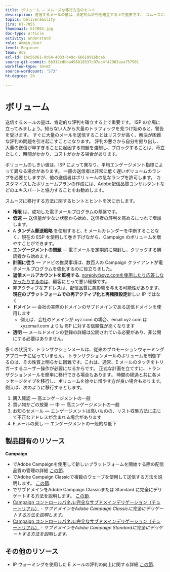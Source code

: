 ```yaml
---
title: ボリューム — スムーズな移行方法のヒント
description: 送信するメールの量は、肯定的な評判を確立する上で重要です。 スムーズに移行するために実行できる操作を学習します。
topics: Deliverability
jira: KT-7055
thumbnail: kt7055.jpg
doc-type: article
activity: understand
role: Admin,User
level: Beginner
team: ACS
exl-id: 1bc56061-0c64-4033-b49c-66618916bca6
source-git-commit: 6b312cdbba496818337c97ec4f42962aea757901
workflow-type: tm+mt
source-wordcount: '573'
ht-degree: 2%

---
```


# ボリューム

送信するメールの量は、肯定的な評判を確立する上で重要です。 ISP の立場に立ってみましょう。知らない人から大量のトラフィックを見つけ始めると、警告を受けます。 すぐに大量のメールを送信することはリスクが高く、解決が困難な評判の問題を引き起こすことになります。 評判の悪さから自分を掘り出し、大量の送信が早すぎることに起因する問題を強制し、ブロックすることは、苛立たしく、時間がかかり、コストがかかる場合があります。

ボリュームのしきい値は、ISP によって異なり、平均エンゲージメント指標によって異なる場合があります。 一部の送信者は非常に低く遅いボリュームのランプを必要としますが、他の送信者はボリュームの急なランプを許可します。 カスタマイズしたボリュームプランの作成には、Adobe配信品質コンサルタントなどのエキスパートと協力することをお勧めします。

スムーズに移行する方法に関するヒントとヒントを次に示します。

* **権限** は、成功した電子メールプログラムの基盤です。
* **低速**  — 送信量が少ない状態から始め、送信者の評判を高めるにつれて増加します。
* A **タンデム郵送戦略** を使用すると、E メールカレンダーを中断することなく、現在の ESP を使用して巻き下げながら、Campaign のボリュームを増やすことができます。
* **エンゲージメントの問題**  — 電子メールを定期的に開封し、クリックする購読者から始めます。
* **計画に従う**  — アドビの推奨事項は、数百人の Campaign クライアントが電子メールプログラムを強化するのに役立ちました。
* **返信メールアカウントを監視する**. noreply@xyz.comを使用したり応答しなかったりするのは、顧客にとって悪い経験です。
* 非アクティブなアドレスは、配信品質に悪影響を与える可能性があります。 **現在のプラットフォームでの再アクティブ化と再権限設定**&#x200B;新しい IP ではなく
* **ドメイン**  — 会社の実際のドメインのサブドメインである送信ドメインを使用します
   * 例えば、会社のドメインが xyz.com の場合、email.xyz.com は xyzemail.com よりも ISP に対する信頼性が高くなります
* **透明**  — メールドメインの登録の詳細は公開されている必要があり、非公開にする必要はありません。

多くの状況で、トランザクションメールは、従来のプロモーションウォーミングアプローチに従っていません。 トランザクションメールのボリュームを制御するのは、その性質上明らかに困難です。これは、通常、E メールのタッチをトリガーするユーザー操作が必要になるからです。 正式な計画を立てずに、トランザクションメールを簡単に移行できる場合もあります。 時間の経過と共に各メッセージタイプを移行し、ボリュームを徐々に増やす方が良い場合もあります。 例えば、次のように移行するとします。

1. 購入確認 — 高エンゲージメントの一般
2. 買い物かごの放棄 — 中 — 高エンゲージメントの一般
3. お知らせメール — エンゲージメントは高いものの、リスト収集方法に応じて不正なアドレスが含まれる場合があります
4. E メールの戻し — エンゲージメントの一般的な低下

## 製品固有のリソース

**Campaign**

* でAdobe Campaignを使用して新しいプラットフォームを開始する際の配信品質の管理の詳細 [この節](/help/additional-resources/ac-starting-new-platform.md).
* でAdobe Campaign Classicで複数のウェーブを使用して送信する方法を説明します。 [この節](https://experienceleague.adobe.com/docs/campaign-classic/using/sending-messages/key-steps-when-creating-a-delivery/steps-sending-the-delivery.html?lang=ja#sending-using-multiple-waves).
* でサブドメインをAdobe Campaign Classicまたは Standard に完全にデリゲートする方法を説明します。 [この節](/help/additional-resources/ac-domain-name-setup.md).
* [Campaign コントロールパネル:完全なサブドメインデリゲーション（チュートリアル）](https://experienceleague.adobe.com/docs/campaign-classic-learn/control-panel/subdomains-and-certificates/subdomain-delegation.html) - *サブドメインをAdobe Campaign Classicに完全にデリゲートする方法を説明します。*
* [Campaign コントロールパネル:完全なサブドメインデリゲーション（チュートリアル）](https://experienceleague.adobe.com/docs/campaign-standard-learn/control-panel/subdomains-and-certificates/subdomain-delegation.html) - *サブドメインをAdobe Campaign Standardに完全にデリゲートする方法を説明します。*

## その他のリソース

* IP ウォーミングを使用した E メールの評判の向上に関する詳細 [この節](/help/additional-resources/increase-reputation-with-ip-warming.md).
